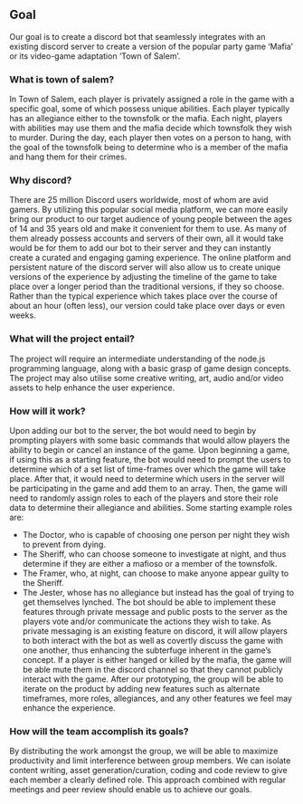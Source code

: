 
## Goal

Our goal is to create a discord bot that seamlessly integrates with an existing discord server to create a version of the popular party game ‘Mafia’ or its video-game adaptation ‘Town of Salem’.

### What is town of salem?

In Town of Salem, each player is privately assigned a role in the game with a specific goal, some of which possess unique abilities. Each player typically has an allegiance either to the townsfolk or the mafia. Each night, players with abilities may use them and the mafia decide which townsfolk they wish to murder.  During the day, each player then votes on a person to hang, with the goal of the townsfolk being to determine who is a member of the mafia and hang them for their crimes.

### Why discord?

There are 25 million Discord users worldwide, most of whom are avid gamers. By utilizing this popular social media platform, we can more easily bring our product to our target audience of young people between the ages of 14 and 35 years old and make it convenient for them to use. As many of them already possess accounts and servers of their own, all it would take would be for them to add our bot to their server and they can instantly create a curated and engaging gaming experience.
The online platform and persistent nature of the discord server will also allow us to create unique versions of the experience by adjusting the timeline of the game to take place over a longer period than the traditional versions, if they so choose. Rather than the typical experience which takes place over the course of about an hour (often less), our version could take place over days or even weeks.

### What will the project entail?

The project will require an intermediate understanding of the node.js programming language, along with a basic grasp of game design concepts.
The project may also utilise some creative writing, art, audio and/or video assets to help enhance the user experience.

### How will it work?

Upon adding our bot to the server, the bot would need to begin by prompting players with some basic commands that would allow players the ability to begin or cancel an instance of the game.
Upon beginning a game, if using this as a starting feature, the bot would need to prompt the users to determine which of a set list of time-frames over which the game will take place.
After that, it would need to determine which users in the server will be participating in the game and add them to an array.
Then, the game will need to randomly assign roles to each of the players and store their role data to determine their allegiance and abilities.
Some starting example roles are:
- The Doctor, who is capable of choosing one person per night they wish to prevent from dying.
- The Sheriff, who can choose someone to investigate at night, and thus determine if they are either a mafioso or a member of the townsfolk.
- The Framer, who, at night, can choose to make anyone appear guilty to the Sheriff.
- The Jester, whose has no allegiance but instead has the goal of trying to get themselves lynched.
The bot should be able to implement these features through private message and public posts to the server as the players vote and/or communicate the actions they wish to take.
As private messaging is an existing feature on discord, it will allow players to both interact with the bot as well as covertly discuss the game with one another, thus enhancing the subterfuge inherent in the game’s concept.
If a player is either hanged or killed by the mafia, the game will be able mute them in the discord channel so that they cannot publicly interact with the game.
After our prototyping, the group will be able to iterate on the product by adding new features such as alternate timeframes, more roles, allegiances, and any other features we feel may enhance the experience.


### How will the team accomplish its goals?

By distributing the work amongst the group, we will be able to maximize productivity and limit interference between group members. We can isolate content writing, asset generation/curation, coding and code review to give each member a clearly defined role. This approach combined with regular meetings and peer review should enable us to achieve our goals.


